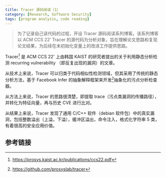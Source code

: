 ```yaml
---
title: Tracer 源码阅读（1）
category: [Research, Software Security]
tags: [program analysis, code reading]
---
```


> 为了记录自己读代码的过程，开设 Tracer 源码阅读系列博客。该系列博客以 ACM CCS 22' Tracer 的源代码为分析对象，旨在理解论文思路和复现论文结果，为后续在未初始化变量上的改进工作提供思路。

Tracer[^paper] 是 ACM CCS 22' 上由韩国 KAIST 的研究者提出的关于利用静态分析检测 recurring vulnerability （即反复出现的漏洞）的文章。

从技术上来说，Tracer 可以归类于代码相似性检测领域，但其采用了传统的静态分析方法，基于 Facebook Infer 的抽象解释框架来开发[^github]抽象化的污点分析检查器。

从方法上来说，Tracer 的思路很清楚，即提取 trace（污点类漏洞的传播路径），并转化为特征向量，再与历史 CVE 进行比对。

从结果上来说，Tracer 发现了通用 C/C++ 软件（debian 软件包）中的真实漏洞，包括整数溢出（上溢，下溢），缓冲区溢出，命令注入，格式化字符串 5 类，有着很高的安全应用价值。

## 参考链接

[^paper]: https://prosys.kaist.ac.kr/publications/ccs22.pdf
[^github]: https://github.com/prosyslab/tracer
[^website]: https://prosys.kaist.ac.kr/tracer/
